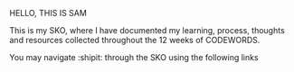 HELLO, THIS IS SAM

This is my SKO, where I have documented my learning, process, thoughts and resources collected throughout the 12 weeks of CODEWORDS. 

You may navigate :shipit: through the SKO using the following links 




